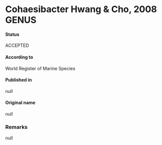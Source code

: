 Cohaesibacter Hwang & Cho, 2008 GENUS
=======

#### Status
ACCEPTED

#### According to
World Register of Marine Species

#### Published in
null

#### Original name
null

### Remarks
null